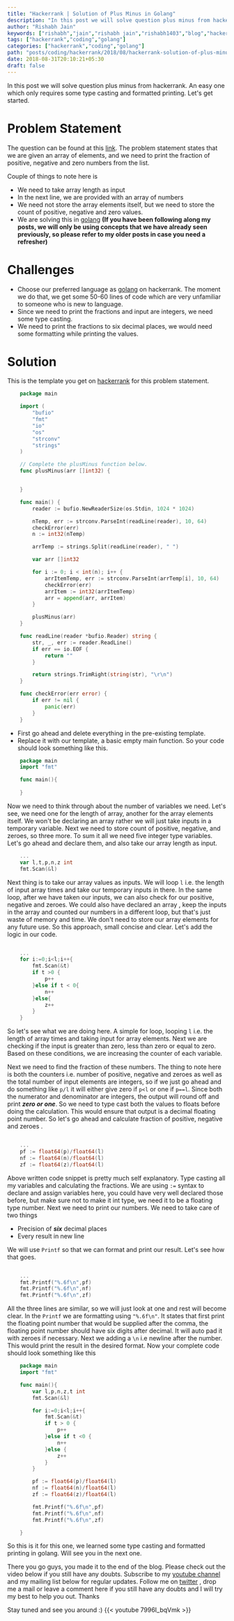 ```yaml
---
title: "Hackerrank | Solution of Plus Minus in Golang"
description: "In this post we will solve question plus minus from hackerrank. An easy one which only requires some type casting and formatted printing. Let's get started."
author: "Rishabh Jain"
keywords: ["rishabh","jain","rishabh jain","rishabh1403","blog","hackerrank","coding","golang","competitive","programming","tech","technology","plus","minus"]
tags: ["hackerrank","coding","golang"]
categories: ["hackerrank","coding","golang"]
path: "posts/coding/hackerrank/2018/08/hackerrank-solution-of-plus-minus-in-golang/"
date: 2018-08-31T20:10:21+05:30
draft: false
---
```

In this post we will solve question plus minus from hackerrank. An easy one which only requires some type casting and formatted printing. Let's get started.
<!--more-->
# Problem Statement
The question can be found at this [link](https://www.hackerrank.com/challenges/plus-minus/problem). The problem statement states that we are given an array of elements, and we need to print the fraction of positive, negative and zero numbers from the list.

Couple of things to note here is 

* We need to take array length as input
* In the next line, we are provided with an array of numbers
* We need not store the array elements itself, but we need to store the count of positive, negative and zero values.
* We are solving this in [golang](https://golang.org/) **(If you have been following along my posts, we will only be using concepts that we have already seen previously, so please refer to my older posts in case you need a refresher)**

# Challenges

* Choose our preferred language as [golang](https://golang.org/) on hackerrank. The moment we do that, we get some 50-60 lines of code which are very unfamiliar to someone who is new to language.
* Since we need to print the fractions and input are integers, we need some type casting.
* We need to print the fractions to six decimal places, we would need some formatting while printing the values.

# Solution

This is the template you get on [hackerrank](https://www.hackerrank.com/) for this problem statement.

```go
    package main

    import (
        "bufio"
        "fmt"
        "io"
        "os"
        "strconv"
        "strings"
    )

    // Complete the plusMinus function below.
    func plusMinus(arr []int32) {


    }

    func main() {
        reader := bufio.NewReaderSize(os.Stdin, 1024 * 1024)

        nTemp, err := strconv.ParseInt(readLine(reader), 10, 64)
        checkError(err)
        n := int32(nTemp)

        arrTemp := strings.Split(readLine(reader), " ")

        var arr []int32

        for i := 0; i < int(n); i++ {
            arrItemTemp, err := strconv.ParseInt(arrTemp[i], 10, 64)
            checkError(err)
            arrItem := int32(arrItemTemp)
            arr = append(arr, arrItem)
        }

        plusMinus(arr)
    }

    func readLine(reader *bufio.Reader) string {
        str, _, err := reader.ReadLine()
        if err == io.EOF {
            return ""
        }

        return strings.TrimRight(string(str), "\r\n")
    }

    func checkError(err error) {
        if err != nil {
            panic(err)
        }
    }

```
* First go ahead and delete everything in the pre-existing template.
* Replace it with our template, a basic empty main function.
So your code should look something like this. 

```go
    package main
    import "fmt"

    func main(){
        
    }
```

Now we need to think through about the number of variables we need. Let's see, we need one for the length of array, another for the array elements itself. We won't be declaring an array rather we will just take inputs in a temporary variable. Next we need to store count of positive, negative, and zeroes, so three more. To sum it all we need five integer type variables. Let's go ahead and declare them, and also take our array length as input.

```go
    ...
    var l,t,p,n,z int
    fmt.Scan(&l)

```

Next thing is to take our array values as inputs. We will loop `l` i.e. the length of input array times and take our temporary inputs in there. In the same loop, after we have taken our inputs, we can also check for our positive, negative and zeroes. We could also have declared an array , keep the inputs in the array and counted our numbers in a different loop, but that's just waste of memory and time. We don't need to store our array elements for any future use. So this approach, small concise and clear. Let's add the logic in our code.

```go

    ...
    for i:=0;i<l;i++{
        fmt.Scan(&t)
        if t >0 {
            p++
        }else if t < 0{
            n++    
        }else{
            z++    
        }
    }

```
So let's see what we are doing here. A simple for loop, looping `l` i.e. the length of array times and taking input for array elements. Next we are checking if the input is greater than zero, less than zero or equal to zero. Based on these conditions, we are increasing the counter of each variable. 

Next we need to find the fraction of these numbers. The thing to note here is both the counters i.e. number of positive, negative and zeroes as well as the total number of input elements are integers, so if we just go ahead and do something like `p/l` it will either give zero if `p<l` or one if `p==l`. Since both the numerator and denominator are integers, the output will round off and print ***zero or one***. So we need to type cast both the values to floats before doing the calculation. This would ensure that output is a decimal floating point number. So let's go ahead and calculate fraction of positive, negative and zeroes .

```go

    ...
    pf := float64(p)/float64(l)
    nf := float64(n)/float64(l)
    zf := float64(z)/float64(l)

```

Above written code snippet is pretty much self explanatory. Type casting all my variables and calculating the fractions. We are using `:=` syntax to declare and assign variables here, you could have very well declared those before, but make sure not to make it int type, we need it to be a floating type number. Next we need to print our numbers. We need to take care of two things 

* Precision of ***six*** decimal places
* Every result in new line

We will use `Printf` so that we can format and print our result. Let's see how that goes.

```go

    ...
    fmt.Printf("%.6f\n",pf)
    fmt.Printf("%.6f\n",nf)
    fmt.Printf("%.6f\n",zf)

```

All the three lines are similar, so we will just look at one and rest will become clear. In the `Printf` we are formatting using `"%.6f\n"`. It states that first print the floating point number that would be supplied after the comma, the floating point number should have six digits after decimal. It will auto pad it with zeroes if necessary. Next we adding a `\n` i.e newline after the number. This would print the result in the desired format. Now your complete code should look something like this

```go
    package main
    import "fmt"

    func main(){
        var l,p,n,z,t int
        fmt.Scan(&l)

        for i:=0;i<l;i++{
            fmt.Scan(&t)
            if t > 0 {
                p++
            }else if t <0 {
                n++
            }else {
                z++
            }
        }

        pf := float64(p)/float64(l)
        nf := float64(n)/float64(l)
        zf := float64(z)/float64(l)

        fmt.Printf("%.6f\n",pf)
        fmt.Printf("%.6f\n",nf)
        fmt.Printf("%.6f\n",zf)

    }
```

So this is it for this one, we learned some type casting and formatted printing in golang. Will see you in the next one.

There you go guys, you made it to the end of the blog. Please check out the video below if you still have any doubts. Subscribe to my [youtube channel](https://www.youtube.com/channel/UC4syrEYE9_fzeVBajZIyHlA) and my mailing list below for regular updates. Follow me on [twitter](https://www.twitter.com/rishabhjain1403) , drop me a mail or leave a comment here if you still have any doubts and I will try my best to help you out. Thanks

Stay tuned and see you around :)
{{< youtube 7996I_bqVmk >}}  
